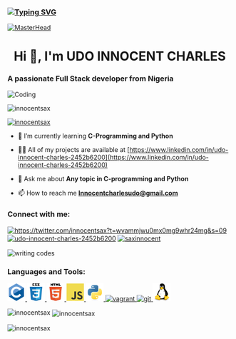 ### [![Typing SVG](https://readme-typing-svg.demolab.com/?lines=A+Passionate+Full+Stack+Python+Developer+)](https://git.io/typing-svg)

[![MasterHead](https://mir-s3-cdn-cf.behance.net/project_modules/fs/54b6c068097599.5b50bca476b9b.gif)](https://rishavchanda.io)
<h1 align="center">Hi 👋, I'm UDO INNOCENT CHARLES</h1>
<h3 align="left">A passionate Full Stack developer from Nigeria</h3>

<!--
<img align="left" alt="Coding" width="400" src="https://mir-s3-cdn-cf.behance.net/project_modules/max_1200/79731568097599.5b50bca477735.jpg">
-->
<img align="" width="1000" height="100" alt="Coding" width="400" src="https://mir-s3-cdn-cf.behance.net/project_modules/max_1200/79731568097599.5b50bca477735.jpg">

<p align="left"> <img src="https://komarev.com/ghpvc/?username=innocentsax&label=Profile%20views&color=0e75b6&style=flat" alt="innocentsax" /> </p>

<p align="left"> <a href="https://github.com/ryo-ma/github-profile-trophy"><img src="https://github-profile-trophy.vercel.app/?username=innocentsax" alt="innocentsax" /></a> </p>

- 🌱 I’m currently learning **C-Programming and Python**

- 👨‍💻 All of my projects are available at [https://www.linkedin.com/in/udo-innocent-charles-2452b6200](https://www.linkedin.com/in/udo-innocent-charles-2452b6200)

- 💬 Ask me about **Any topic in C-programming and Python**

- 📫 How to reach me **Innocentcharlesudo@gmail.com**

<h3 align="left">Connect with me:</h3>
<p align="left">
<a href="https://twitter.com/https://twitter.com/innocentsax?t=wvammjwu0mx0mg9whr24mg&s=09" target="blank"><img align="center" src="https://raw.githubusercontent.com/rahuldkjain/github-profile-readme-generator/master/src/images/icons/Social/twitter.svg" alt="https://twitter.com/innocentsax?t=wvammjwu0mx0mg9whr24mg&s=09" height="30" width="40" /></a>
<a href="https://linkedin.com/in/udo-innocent-charles-2452b6200" target="blank"><img align="center" src="https://raw.githubusercontent.com/rahuldkjain/github-profile-readme-generator/master/src/images/icons/Social/linked-in-alt.svg" alt="udo-innocent-charles-2452b6200" height="30" width="40" /></a>
<a href="https://instagram.com/saxinnocent" target="blank"><img align="center" src="https://raw.githubusercontent.com/rahuldkjain/github-profile-readme-generator/master/src/images/icons/Social/instagram.svg" alt="saxinnocent" height="30" width="40" /></a>
</p>

<img alt="writing codes" width='1300' height='500' align="center" src="https://media1.giphy.com/media/PI3QGKFN6XZUCMMqJm/giphy.gif?cid=ecf05e47o2ggol62o8sbe63ur5tr90j2vv3z7cs7am4if89k&rid=giphy.gif&ct=g">
<br clear='all'/>

<h3 align="left">Languages and Tools:</h3>
<p align="left"> <a href="https://www.cprogramming.com/" target="_blank" rel="noreferrer"> <img src="https://raw.githubusercontent.com/devicons/devicon/master/icons/c/c-original.svg" alt="c" width="40" height="40"/> </a> <a href="https://www.w3schools.com/css/" target="_blank" rel="noreferrer"> <img src="https://raw.githubusercontent.com/devicons/devicon/master/icons/css3/css3-original-wordmark.svg" alt="css3" width="40" height="40"/> </a> <a href="https://www.w3.org/html/" target="_blank" rel="noreferrer"> <img src="https://raw.githubusercontent.com/devicons/devicon/master/icons/html5/html5-original-wordmark.svg" alt="html5" width="40" height="40"/> </a> <a href="https://developer.mozilla.org/en-US/docs/Web/JavaScript" target="_blank" rel="noreferrer"> <img src="https://raw.githubusercontent.com/devicons/devicon/master/icons/javascript/javascript-original.svg" alt="javascript" width="40" height="40"/> </a> <a href="https://www.python.org" target="_blank" rel="noreferrer"> <img src="https://raw.githubusercontent.com/devicons/devicon/master/icons/python/python-original.svg" alt="python" width="40" height="40"/> </a> <a href="https://www.vagrantup.com/" target="_blank" rel="noreferrer"> <img src="https://www.vectorlogo.zone/logos/vagrantup/vagrantup-icon.svg" alt="vagrant" width="40" height="40"/> </a>
<a href="https://git-scm.com/" target="_blank" rel="noreferrer"> <img src="https://www.vectorlogo.zone/logos/git-scm/git-scm-icon.svg" alt="git" width="40" height="40"/> </a>
<a href="https://www.linux.org/" target="_blank" rel="noreferrer"> <img src="https://raw.githubusercontent.com/devicons/devicon/master/icons/linux/linux-original.svg" alt="linux" width="40" height="40"/> </a></p>

<p><img align="left" src="https://github-readme-stats.vercel.app/api/top-langs?username=innocentsax&show_icons=true&locale=en&layout=compact" alt="innocentsax" /></p>

<p>&nbsp;<img align="center" src="https://github-readme-stats.vercel.app/api?username=innocentsax&show_icons=true&locale=en" alt="innocentsax" /></p>

<p><img align="center" src="https://github-readme-streak-stats.herokuapp.com/?user=innocentsax&" alt="innocentsax" /></p>
